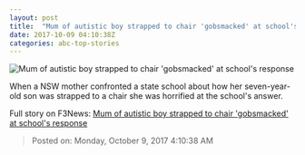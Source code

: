 ```yaml
---
layout: post
title:  "Mum of autistic boy strapped to chair 'gobsmacked' at school's response"
date: 2017-10-09 04:10:38Z
categories: abc-top-stories
---
```


![Mum of autistic boy strapped to chair 'gobsmacked' at school's response](http://www.abc.net.au/news/image/9030840-1x1-700x700.jpg)

When a NSW mother confronted a state school about how her seven-year-old son was strapped to a chair she was horrified at the school's answer.


Full story on F3News: [Mum of autistic boy strapped to chair 'gobsmacked' at school's response](http://www.f3nws.com/n/2keR2D)

> Posted on: Monday, October 9, 2017 4:10:38 AM
